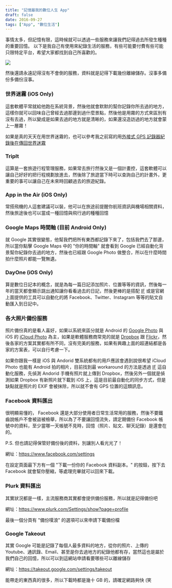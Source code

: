 ```yaml
---
title: "記憶屬我的數位人生 App"
draft: false
date: 2016-09-27
tags: ["App", "數位生活"]
---
```



事情太多，但記憶有限，這時候就可以透過一些服務來讓我們記得過去所發生種種的重要回憶。
以下是我自己有使用來紀錄生活的服務，有些可能要付費有些可能只限特定平台，希望大家都找到自己所喜歡的。

![](01.jpeg)

然後還請永遠記得沒有不會倒的服務，資料就是記得下載幾份離線儲存。沒事多備份多備份沒事。


### 世界迷霧 (iOS Only)
這套軟體平常就給他跑在系統背景，然後他就會默默的幫你記錄你所去過的地方，這樣你就可以回味自己曾經去過那邊到過什麼景點，然後他是用霧的方式來區別有沒有去過，所以變成是如果去過的地方就是清晰的，如果還沒造訪過的地方就會蒙上一層霧！

如果是真的天天在用世界迷霧的，也可以參考我之前寫的用[外接式 GPS 記錄器紀錄後在傳回世界迷霧](http://blog.hy31.net/2015/05/gps.html)





### TripIt 
這算是一套旅遊行程管理服務，如果常去旅行然後又是一個計畫控，這套軟體可以讓自己好好的把行程規劃放進去，然後除了旅遊當下時可以查詢自己的計畫外，更重要的事可以讓自己在未來時回顧過去的旅遊紀錄。




### App in the Air (iOS Only)
常搭飛機的人這套建議可以裝，他可以在旅途前提醒你航班資訊與機場相關資料，然後旅途後也可以當成一種回憶與飛行過的種種回憶




### Google Maps 時間軸 (目前 Android Only)
就 Google 其實很變態，他幫我們把所有東西都記錄下來了，包括我們去了那邊，所以當你點擊 Google Maps 中的 "你的時間軸" 就會看到 Google 已經自動化背景幫你紀錄你去過的地方，然後也已經跟 Google Photo 做整合，所以在什麼時間拍什麼照片都能一覽無遺。



### DayOne (iOS Only)
算是數位日記本的概念，就是為每一篇日記添加照片、位置等等的資訊，然後每一年的當天都會顯示跳出通知讓你看看過去的日記，然後更棒的是搭配 [IF]() 或是官網上面提供的工具可以自動化的將 Facebook、Twitter、Instagram 等等的貼文自動匯入到日記中。




### 各大照片備份服務
照片備份真的是看人喜好，如果以系統來區分就是 Android 的 [Google Photo](https://support.google.com/drive/answer/2375123?hl=zh-Hant) 與 iOS 的 [iCloud Photo](https://support.apple.com/zh-tw/HT201238) 為主，如果是軟體服務商常見的就是 [Dropbox](https://www.dropbox.com/pro) 跟 [Flickr](https://www.flickr.com/account/upgrade/pro)，然後各家的方案其實都有所不同，沒有完美的服務，如果有興趣上面的超連結都是各家的方案表，可以自行考慮一下。

如果你跟我一樣是 iOS 與 Andorid 雙系統都有的用戶應該會遇到說很希望 iCloud Photo 也能有 Android 拍的相片，目前找到最 workaround 的方法是透過 [IF](https://ifttt.com/) 這自動化服務，先偵測 Andorid 手機有照片就上傳到 Dropbox，然後另外一個就是偵測如果 Dropbox 有新照片就下載到 iOS 上，這是目前最自動化的同步方式，但是缺點就是照片的 EXIF 會被抹除，所以就不會有 GPS 位置的這類訊息。




### Facebook 資料匯出
很明顯易懂的， Facebook 還是大部分使用者日常生活常用的服務，然後不要鐵齒說帳戶不會被盜被檢舉，所以為了不要讓回憶流失，請定期備份 Facebook 帳號中的資料，至少當哪一天帳號不見時，回憶（照片、貼文、聊天記錄）是還會在的。

P.S. 但也請記得保管好備份後的資料，別讓別人看光光了！

網址：https://www.facebook.com/settings

在設定頁面最下方有一個 "下載一份你的 Facebook 資料副本。" 的按鈕，按下去 Facebook 就會幫你壓縮，等處理完畢就可以回來下載。


### Plurk 資料匯出
其實狀況都是一樣，主流服務商其實都會提供備份服務，所以就是記得備份吧

網址：https://www.plurk.com/Settings/show?page=profile

最後一個分頁有 "備份噗浪" 的選項可以來申請下載備份檔


### Google Takeout
其實 Google 可能是記錄了每個人最多資料的地方，從你的照片、上傳的Youtube、通訊錄、Email、甚至是你去過地方的紀錄他都有存，當然這也是屬於我們自己的回憶，所以可以到這網站申請看要哪些可以離線儲存

網址：https://takeout.google.com/settings/takeout

能帶走的東西真的很多，所以下載時都是幾十 GB 的，請確定網路夠快 (笑